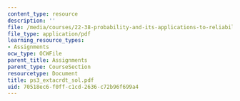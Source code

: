 ```yaml
---
content_type: resource
description: ''
file: /media/courses/22-38-probability-and-its-applications-to-reliability-quality-control-and-risk-assessment-fall-2005/70518ec6f0ffc1cd2636c72b96f699a4_ps3_extacrdt_sol.pdf
file_type: application/pdf
learning_resource_types:
- Assignments
ocw_type: OCWFile
parent_title: Assignments
parent_type: CourseSection
resourcetype: Document
title: ps3_extacrdt_sol.pdf
uid: 70518ec6-f0ff-c1cd-2636-c72b96f699a4
---
```

